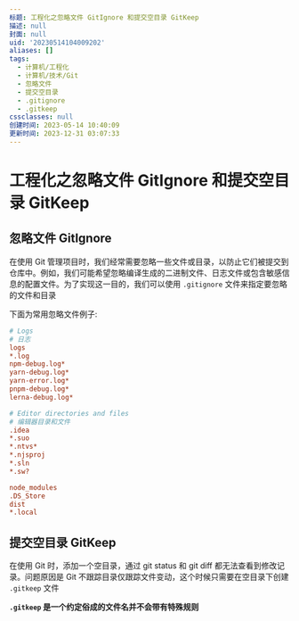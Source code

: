 ```yaml
---
标题: 工程化之忽略文件 GitIgnore 和提交空目录 GitKeep
描述: null
封面: null
uid: '20230514104009202'
aliases: []
tags:
  - 计算机/工程化
  - 计算机/技术/Git
  - 忽略文件
  - 提交空目录
  - .gitignore
  - .gitkeep
cssclasses: null
创建时间: 2023-05-14 10:40:09
更新时间: 2023-12-31 03:07:33
---
```


# 工程化之忽略文件 GitIgnore 和提交空目录 GitKeep

## 忽略文件 GitIgnore

在使用 Git 管理项目时，我们经常需要忽略一些文件或目录，以防止它们被提交到仓库中。例如，我们可能希望忽略编译生成的二进制文件、日志文件或包含敏感信息的配置文件。为了实现这一目的，我们可以使用 `.gitignore` 文件来指定要忽略的文件和目录

下面为常用忽略文件例子:

```ini
# Logs
# 日志
logs
*.log
npm-debug.log*
yarn-debug.log*
yarn-error.log*
pnpm-debug.log*
lerna-debug.log*

# Editor directories and files
# 编辑器目录和文件
.idea
*.suo
*.ntvs*
*.njsproj
*.sln
*.sw?

node_modules
.DS_Store
dist
*.local
```

## 提交空目录 GitKeep

在使用 Git 时，添加一个空目录，通过 git status 和 git diff 都无法查看到修改记录。问题原因是 Git 不跟踪目录仅跟踪文件变动，这个时候只需要在空目录下创建 `.gitkeep` 文件

**`.gitkeep` 是一个约定俗成的文件名并不会带有特殊规则**
